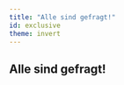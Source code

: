 ```yaml
---
title: "Alle sind gefragt!"
id: exclusive
theme: invert
---
```

## <span class="blend">Alle sind gefragt!</span>
